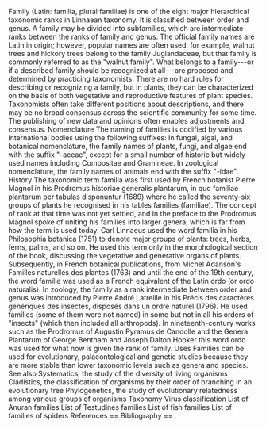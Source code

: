 Family (Latin: familia, plural familiae) is one of the eight major
hierarchical taxonomic ranks in Linnaean taxonomy. It is classified
between order and genus. A family may be divided into subfamilies, which
are intermediate ranks between the ranks of family and genus. The
official family names are Latin in origin; however, popular names are
often used: for example, walnut trees and hickory trees belong to the
family Juglandaceae, but that family is commonly referred to as the
\"walnut family\". What belongs to a family---or if a described family
should be recognized at all---are proposed and determined by practicing
taxonomists. There are no hard rules for describing or recognizing a
family, but in plants, they can be characterized on the basis of both
vegetative and reproductive features of plant species. Taxonomists often
take different positions about descriptions, and there may be no broad
consensus across the scientific community for some time. The publishing
of new data and opinions often enables adjustments and consensus.
Nomenclature The naming of families is codified by various international
bodies using the following suffixes: In fungal, algal, and botanical
nomenclature, the family names of plants, fungi, and algae end with the
suffix \"-aceae\", except for a small number of historic but widely used
names including Compositae and Gramineae. In zoological nomenclature,
the family names of animals end with the suffix \"-idae\". History The
taxonomic term familia was first used by French botanist Pierre Magnol
in his Prodromus historiae generalis plantarum, in quo familiae
plantarum per tabulas disponuntur (1689) where he called the seventy-six
groups of plants he recognised in his tables families (familiae). The
concept of rank at that time was not yet settled, and in the preface to
the Prodromus Magnol spoke of uniting his families into larger genera,
which is far from how the term is used today. Carl Linnaeus used the
word familia in his Philosophia botanica (1751) to denote major groups
of plants: trees, herbs, ferns, palms, and so on. He used this term only
in the morphological section of the book, discussing the vegetative and
generative organs of plants. Subsequently, in French botanical
publications, from Michel Adanson\'s Familles naturelles des plantes
(1763) and until the end of the 19th century, the word famille was used
as a French equivalent of the Latin ordo (or ordo naturalis). In
zoology, the family as a rank intermediate between order and genus was
introduced by Pierre André Latreille in his Précis des caractères
génériques des insectes, disposés dans un ordre naturel (1796). He used
families (some of them were not named) in some but not in all his orders
of \"insects\" (which then included all arthropods). In
nineteenth-century works such as the Prodromus of Augustin Pyramus de
Candolle and the Genera Plantarum of George Bentham and Joseph Dalton
Hooker this word ordo was used for what now is given the rank of family.
Uses Families can be used for evolutionary, palaeontological and genetic
studies because they are more stable than lower taxonomic levels such as
genera and species. See also Systematics, the study of the diversity of
living organisms Cladistics, the classification of organisms by their
order of branching in an evolutionary tree Phylogenetics, the study of
evolutionary relatedness among various groups of organisms Taxonomy
Virus classification List of Anuran families List of Testudines families
List of fish families List of families of spiders References ==
Bibliography ==
